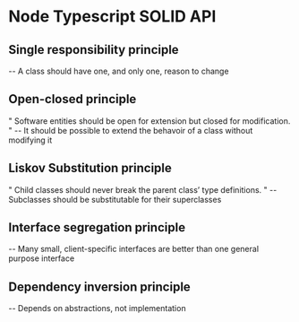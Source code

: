 # Node Typescript SOLID API

## Single responsibility principle
-- A class should have one, and only one, reason to change

## Open-closed principle
" Software entities should be open for extension but closed for modification. "
-- It should be possible to extend the behavoir of a class without  modifying it

## Liskov Substitution principle
" Child classes should never break the parent class’ type definitions. "
-- Subclasses should be substitutable for their superclasses

## Interface segregation principle
-- Many small, client-specific interfaces are better than one general purpose interface

## Dependency inversion principle
-- Depends on abstractions, not implementation
